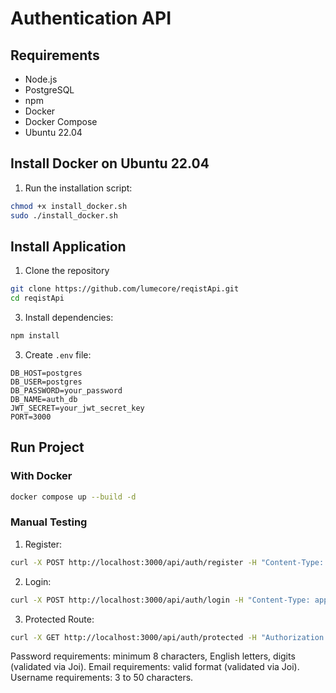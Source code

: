 # Authentication API

## Requirements
- Node.js
- PostgreSQL
- npm
- Docker
- Docker Compose
- Ubuntu 22.04

## Install Docker on Ubuntu 22.04

1. Run the installation script:
```bash
chmod +x install_docker.sh
sudo ./install_docker.sh
```


## Install Application

1. Clone the repository
 ```bash
git clone https://github.com/lumecore/reqistApi.git
cd reqistApi
```
3. Install dependencies:
```bash
npm install
```

3. Create `.env` file:
```
DB_HOST=postgres
DB_USER=postgres
DB_PASSWORD=your_password
DB_NAME=auth_db
JWT_SECRET=your_jwt_secret_key
PORT=3000
```

## Run Project

### With Docker
```bash
docker compose up --build -d
```


### Manual Testing
1. Register:
```bash
curl -X POST http://localhost:3000/api/auth/register -H "Content-Type: application/json" -d '{"username":"testuser","email":"test@example.com","password":"Password123"}'
```

2. Login:
```bash
curl -X POST http://localhost:3000/api/auth/login -H "Content-Type: application/json" -d '{"email":"test@example.com","password":"Password123"}'
```

3. Protected Route:
```bash
curl -X GET http://localhost:3000/api/auth/protected -H "Authorization: Bearer <JWT_TOKEN>"
```

Password requirements: minimum 8 characters, English letters, digits (validated via Joi).
Email requirements: valid format (validated via Joi).
Username requirements: 3 to 50 characters.
